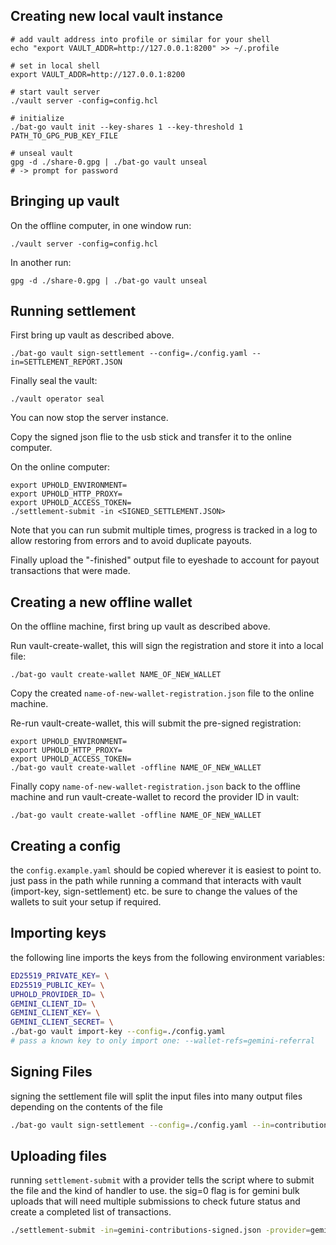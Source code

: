 ## Creating new local vault instance

```
# add vault address into profile or similar for your shell
echo "export VAULT_ADDR=http://127.0.0.1:8200" >> ~/.profile

# set in local shell
export VAULT_ADDR=http://127.0.0.1:8200

# start vault server
./vault server -config=config.hcl

# initialize
./bat-go vault init --key-shares 1 --key-threshold 1 PATH_TO_GPG_PUB_KEY_FILE

# unseal vault
gpg -d ./share-0.gpg | ./bat-go vault unseal
# -> prompt for password
```

## Bringing up vault

On the offline computer, in one window run:
```
./vault server -config=config.hcl
```

In another run:
```
gpg -d ./share-0.gpg | ./bat-go vault unseal
```

## Running settlement

First bring up vault as described above.

```
./bat-go vault sign-settlement --config=./config.yaml --in=SETTLEMENT_REPORT.JSON
```

Finally seal the vault:
```
./vault operator seal
```
You can now stop the server instance.

Copy the signed json flie to the usb stick and transfer it to the online
computer.

On the online computer:
```
export UPHOLD_ENVIRONMENT=
export UPHOLD_HTTP_PROXY=
export UPHOLD_ACCESS_TOKEN=
./settlement-submit -in <SIGNED_SETTLEMENT.JSON>
```

Note that you can run submit multiple times, progress is tracked in a log to
allow restoring from errors and to avoid duplicate payouts.

Finally upload the "-finished" output file to eyeshade to account for payout
transactions that were made.

## Creating a new offline wallet

On the offline machine, first bring up vault as described above.

Run vault-create-wallet, this will sign the registration and store it into
a local file:
```
./bat-go vault create-wallet NAME_OF_NEW_WALLET
```

Copy the created `name-of-new-wallet-registration.json` file to the online
machine.

Re-run vault-create-wallet, this will submit the pre-signed registration:
```
export UPHOLD_ENVIRONMENT=
export UPHOLD_HTTP_PROXY=
export UPHOLD_ACCESS_TOKEN=
./bat-go vault create-wallet -offline NAME_OF_NEW_WALLET
```

Finally copy `name-of-new-wallet-registration.json` back to the offline
machine and run vault-create-wallet to record the provider ID in vault:
```
./bat-go vault create-wallet -offline NAME_OF_NEW_WALLET
```

## Creating a config
the `config.example.yaml` should be copied wherever it is easiest to point to. just pass in the path while running a command that interacts with vault (import-key, sign-settlement) etc. be sure to change the values of the wallets to suit your setup if required.

## Importing keys

the following line imports the keys from the following environment variables:
```bash
ED25519_PRIVATE_KEY= \
ED25519_PUBLIC_KEY= \
UPHOLD_PROVIDER_ID= \
GEMINI_CLIENT_ID= \
GEMINI_CLIENT_KEY= \
GEMINI_CLIENT_SECRET= \
./bat-go vault import-key --config=./config.yaml
# pass a known key to only import one: --wallet-refs=gemini-referral
```

## Signing Files

signing the settlement file will split the input files into many output files depending on the contents of the file
```bash
./bat-go vault sign-settlement --config=./config.yaml --in=contributions.json
```

## Uploading files
running `settlement-submit` with a provider tells the script where to submit the file and the kind of handler to use. the sig=0 flag is for gemini bulk uploads that will need multiple submissions to check future status and create a completed list of transactions.
```bash
./settlement-submit -in=gemini-contributions-signed.json -provider=gemini -sig=0 -alltransactions=contributions.json
```
